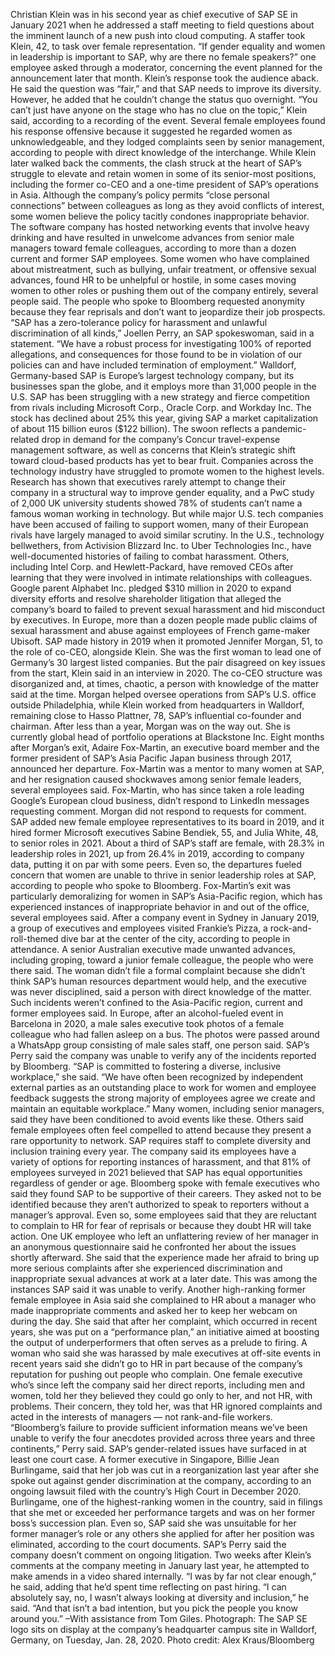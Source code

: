 Christian Klein was in his second year as chief executive of SAP SE in January 2021 when he addressed a staff meeting to field questions about the imminent launch of a new push into cloud computing.
A staffer took Klein, 42, to task over female representation. “If gender equality and women in leadership is important to SAP, why are there no female speakers?” one employee asked through a moderator, concerning the event planned for the announcement later that month. Klein’s response took the audience aback.
He said the question was “fair,” and that SAP needs to improve its diversity. However, he added that he couldn’t change the status quo overnight. “You can’t just have anyone on the stage who has no clue on the topic,” Klein said, according to a recording of the event. Several female employees found his response offensive because it suggested he regarded women as unknowledgeable, and they lodged complaints seen by senior management, according to people with direct knowledge of the interchange.
While Klein later walked back the comments, the clash struck at the heart of SAP’s struggle to elevate and retain women in some of its senior-most positions, including the former co-CEO and a one-time president of SAP’s operations in Asia. Although the company’s policy permits “close personal connections” between colleagues as long as they avoid conflicts of interest, some women believe the policy tacitly condones inappropriate behavior.
The software company has hosted networking events that involve heavy drinking and have resulted in unwelcome advances from senior male managers toward female colleagues, according to more than a dozen current and former SAP employees. Some women who have complained about mistreatment, such as bullying, unfair treatment, or offensive sexual advances, found HR to be unhelpful or hostile, in some cases moving women to other roles or pushing them out of the company entirely, several people said. The people who spoke to Bloomberg requested anonymity because they fear reprisals and don’t want to jeopardize their job prospects.
“SAP has a zero-tolerance policy for harassment and unlawful discrimination of all kinds,” Joellen Perry, an SAP spokeswoman, said in a statement. “We have a robust process for investigating 100% of reported allegations, and consequences for those found to be in violation of our policies can and have included termination of employment.”
Walldorf, Germany-based SAP is Europe’s largest technology company, but its businesses span the globe, and it employs more than 31,000 people in the U.S. SAP has been struggling with a new strategy and fierce competition from rivals including Microsoft Corp., Oracle Corp. and Workday Inc. The stock has declined about 25% this year, giving SAP a market capitalization of about 115 billion euros ($122 billion). The swoon reflects a pandemic-related drop in demand for the company’s Concur travel-expense management software, as well as concerns that Klein’s strategic shift toward cloud-based products has yet to bear fruit.
Companies across the technology industry have struggled to promote women to the highest levels. Research has shown that executives rarely attempt to change their company in a structural way to improve gender equality, and a PwC study of 2,000 UK university students showed 78% of students can’t name a famous woman working in technology. But while major U.S. tech companies have been accused of failing to support women, many of their European rivals have largely managed to avoid similar scrutiny.
In the U.S., technology bellwethers, from Activision Blizzard Inc. to Uber Technologies Inc., have well-documented histories of failing to combat harassment. Others, including Intel Corp. and Hewlett-Packard, have removed CEOs after learning that they were involved in intimate relationships with colleagues. Google parent Alphabet Inc. pledged $310 million in 2020 to expand diversity efforts and resolve shareholder litigation that alleged the company’s board to failed to prevent sexual harassment and hid misconduct by executives. In Europe, more than a dozen people made public claims of sexual harassment and abuse against employees of French game-maker Ubisoft.
SAP made history in 2019 when it promoted Jennifer Morgan, 51, to the role of co-CEO, alongside Klein. She was the first woman to lead one of Germany’s 30 largest listed companies. But the pair disagreed on key issues from the start, Klein said in an interview in 2020. The co-CEO structure was disorganized and, at times, chaotic, a person with knowledge of the matter said at the time. Morgan helped oversee operations from SAP’s U.S. office outside Philadelphia, while Klein worked from headquarters in Walldorf, remaining close to Hasso Plattner, 78, SAP’s influential co-founder and chairman. After less than a year, Morgan was on the way out. She is currently global head of portfolio operations at Blackstone Inc.
Eight months after Morgan’s exit, Adaire Fox-Martin, an executive board member and the former president of SAP’s Asia Pacific Japan business through 2017, announced her departure. Fox-Martin was a mentor to many women at SAP, and her resignation caused shockwaves among senior female leaders, several employees said. Fox-Martin, who has since taken a role leading Google’s European cloud business, didn’t respond to LinkedIn messages requesting comment. Morgan did not respond to requests for comment.
SAP added new female employee representatives to its board in 2019, and it hired former Microsoft executives Sabine Bendiek, 55, and Julia White, 48, to senior roles in 2021. About a third of SAP’s staff are female, with 28.3% in leadership roles in 2021, up from 26.4% in 2019, according to company data, putting it on par with some peers. Even so, the departures fueled concern that women are unable to thrive in senior leadership roles at SAP, according to people who spoke to Bloomberg.
Fox-Martin’s exit was particularly demoralizing for women in SAP’s Asia-Pacific region, which has experienced instances of inappropriate behavior in and out of the office, several employees said. After a company event in Sydney in January 2019, a group of executives and employees visited Frankie’s Pizza, a rock-and-roll-themed dive bar at the center of the city, according to people in attendance. A senior Australian executive made unwanted advances, including groping, toward a junior female colleague, the people who were there said. The woman didn’t file a formal complaint because she didn’t think SAP’s human resources department would help, and the executive was never disciplined, said a person with direct knowledge of the matter.
Such incidents weren’t confined to the Asia-Pacific region, current and former employees said. In Europe, after an alcohol-fueled event in Barcelona in 2020, a male sales executive took photos of a female colleague who had fallen asleep on a bus. The photos were passed around a WhatsApp group consisting of male sales staff, one person said.
SAP’s Perry said the company was unable to verify any of the incidents reported by Bloomberg. “SAP is committed to fostering a diverse, inclusive workplace,” she said. “We have often been recognized by independent external parties as an outstanding place to work for women and employee feedback suggests the strong majority of employees agree we create and maintain an equitable workplace.”
Many women, including senior managers, said they have been conditioned to avoid events like these. Others said female employees often feel compelled to attend because they present a rare opportunity to network.
SAP requires staff to complete diversity and inclusion training every year. The company said its employees have a variety of options for reporting instances of harassment, and that 81% of employees surveyed in 2021 believed that SAP has equal opportunities regardless of gender or age.
Bloomberg spoke with female executives who said they found SAP to be supportive of their careers. They asked not to be identified because they aren’t authorized to speak to reporters without a manager’s approval.
Even so, some employees said that they are reluctant to complain to HR for fear of reprisals or because they doubt HR will take action. One UK employee who left an unflattering review of her manager in an anonymous questionnaire said he confronted her about the issues shortly afterward. She said that the experience made her afraid to bring up more serious complaints after she experienced discrimination and inappropriate sexual advances at work at a later date.
This was among the instances SAP said it was unable to verify.
Another high-ranking former female employee in Asia said she complained to HR about a manager who made inappropriate comments and asked her to keep her webcam on during the day. She said that after her complaint, which occurred in recent years, she was put on a “performance plan,” an initiative aimed at boosting the output of underperformers that often serves as a prelude to firing. A woman who said she was harassed by male executives at off-site events in recent years said she didn’t go to HR in part because of the company’s reputation for pushing out people who complain.
One female executive who’s since left the company said her direct reports, including men and women, told her they believed they could go only to her, and not HR, with problems. Their concern, they told her, was that HR ignored complaints and acted in the interests of managers — not rank-and-file workers.
“Bloomberg’s failure to provide sufficient information means we’ve been unable to verify the four anecdotes provided across three years and three continents,” Perry said.
SAP’s gender-related issues have surfaced in at least one court case. A former executive in Singapore, Billie Jean Burlingame, said that her job was cut in a reorganization last year after she spoke out against gender discrimination at the company, according to an ongoing lawsuit filed with the country’s High Court in December 2020. Burlingame, one of the highest-ranking women in the country, said in filings that she met or exceeded her performance targets and was on her former boss’s succession plan. Even so, SAP said she was unsuitable for her former manager’s role or any others she applied for after her position was eliminated, according to the court documents.
SAP’s Perry said the company doesn’t comment on ongoing litigation.
Two weeks after Klein’s comments at the company meeting in January last year, he attempted to make amends in a video shared internally. “I was by far not clear enough,” he said, adding that he’d spent time reflecting on past hiring. “I can absolutely say, no, I wasn’t always looking at diversity and inclusion,” he said. “And that isn’t a bad intention, but you pick the people you know around you.”
–With assistance from Tom Giles.
Photograph: The SAP SE logo sits on display at the company’s headquarter campus site in Walldorf, Germany, on Tuesday, Jan. 28, 2020. Photo credit: Alex Kraus/Bloomberg